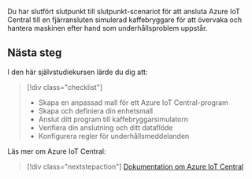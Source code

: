 Du har slutfört slutpunkt till slutpunkt-scenariot för att ansluta Azure IoT Central till en fjärransluten simulerad kaffebryggare för att övervaka och hantera maskinen efter hand som underhållsproblem uppstår.

## <a name="next-steps"></a>Nästa steg

I den här självstudiekursen lärde du dig att:
> [!div class="checklist"]
> * Skapa en anpassad mall för ett Azure IoT Central-program
> * Skapa och definiera din enhetsmall
> * Anslut ditt program till kaffebryggarsimulatorn 
> * Verifiera din anslutning och ditt dataflöde
> * Konfigurera regler för underhållsmeddelanden

Läs mer om Azure IoT Central: 

> [!div class="nextstepaction"]
> [Dokumentation om Azure IoT Central](https://docs.microsoft.com/en-us/azure/iot-central/)